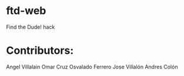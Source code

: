 ftd-web
=======

Find the Dude! hack

Contributors:
=============
Angel Villalain
Omar Cruz
Osvalado Ferrero
Jose Villalón
Andres Colón
